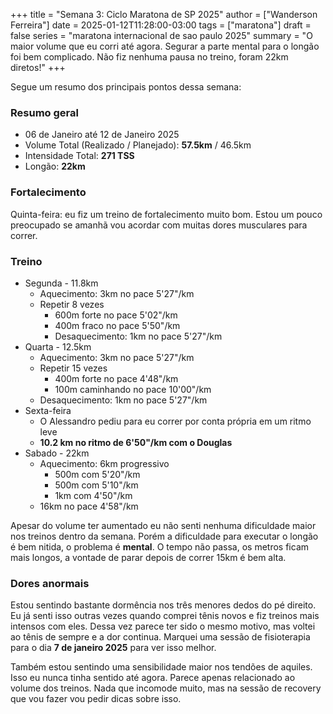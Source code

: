 +++
title = "Semana 3: Ciclo Maratona de SP 2025"
author = ["Wanderson Ferreira"]
date = 2025-01-12T11:28:00-03:00
tags = ["maratona"]
draft = false
series = "maratona internacional de sao paulo 2025"
summary = "O maior volume que eu corri até agora. Segurar a parte mental para o longão foi bem complicado. Não fiz nenhuma pausa no treino, foram 22km diretos!"
+++

Segue um resumo dos principais pontos dessa semana:

### Resumo geral

-   06 de Janeiro até 12 de Janeiro 2025
-   Volume Total (Realizado / Planejado):  **57.5km**  / 46.5km
-   Intensidade Total: **271 TSS**
-   Longão: **22km**

### Fortalecimento

Quinta-feira: eu fiz um treino de fortalecimento muito bom. Estou um pouco
preocupado se amanhã vou acordar com muitas dores musculares para correr.

### Treino

-   Segunda - 11.8km
    -   Aquecimento: 3km no pace 5'27"/km
    -   Repetir 8 vezes
        -   600m forte no pace 5'02"/km
        -   400m fraco no pace 5'50"/km
        -   Desaquecimento: 1km no pace 5'27"/km
-   Quarta - 12.5km
    -   Aquecimento: 3km no pace 5'27"/km
    -   Repetir 15 vezes
        -   400m forte no pace 4'48"/km
        -   100m caminhando no pace 10'00"/km
    -   Desaquecimento: 1km no pace 5'27"/km
-   Sexta-feira
    -   O Alessandro pediu para eu correr por conta própria em um ritmo leve
    -   **10.2 km no ritmo de 6'50"/km com o Douglas**
-   Sabado - 22km
    -   Aquecimento: 6km progressivo
        -   500m com 5'20"/km
        -   500m com 5'10"/km
        -   1km com 4'50"/km
    -   16km no pace 4'58"/km

Apesar do volume ter aumentado eu não senti nenhuma dificuldade maior nos
treinos dentro da semana. Porém a dificuldade para executar o longão é bem
nitida, o problema é **mental**. O tempo não passa, os metros ficam mais longos,
a vontade de parar depois de correr 15km é bem alta.

### Dores anormais

Estou sentindo bastante dormência nos três menores dedos do pé direito. Eu já
senti isso outras vezes quando comprei tênis novos e fiz treinos mais intensos
com eles. Dessa vez parece ter sido o mesmo motivo, mas voltei ao tênis de
sempre e a dor continua. Marquei uma sessão de fisioterapia para o dia **7 de
janeiro 2025** para ver isso melhor.

Também estou sentindo uma sensibilidade maior nos tendões de aquiles. Isso eu
nunca tinha sentido até agora. Parece apenas relacionado ao volume dos treinos.
Nada que incomode muito, mas na sessão de recovery que vou fazer vou pedir dicas
sobre isso.
